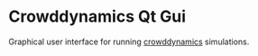 # Crowddynamics Qt Gui
Graphical user interface for running [crowddynamics](https://github.com/jaantollander/CrowdDynamics) simulations.
